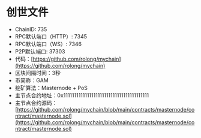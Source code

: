# 创世文件



* ChainID: 735
* RPC默认端口（HTTP）: 7345
* RPC默认端口（WS）: 7346
* P2P默认端口: 37303
* 代码：[https://github.com/rolong/mychain](https://github.com/rolong/mychain)
* 区块间隔时间：3秒
* 币简称：GAM
* 挖矿算法：Masternode + PoS
* 主节点合约地址：0x1111111111111111111111111111111111111111
* 主节点合约源码：[https://github.com/rolong/mychain/blob/main/contracts/masternode/contract/masternode.sol](https://github.com/rolong/mychain/blob/main/contracts/masternode/contract/masternode.sol)
